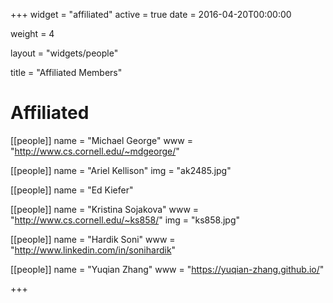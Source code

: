 +++
widget = "affiliated"
active = true
date = 2016-04-20T00:00:00

weight = 4

layout = "widgets/people"

title = "Affiliated Members"

# Affiliated
[[people]]
  name = "Michael George"
  www = "http://www.cs.cornell.edu/~mdgeorge/"

[[people]]
  name = "Ariel Kellison"
  img = "ak2485.jpg"

[[people]]
  name = "Ed Kiefer"

[[people]]
  name = "Kristina Sojakova"
  www = "http://www.cs.cornell.edu/~ks858/"
  img = "ks858.jpg"

[[people]]
  name = "Hardik Soni"
  www = "http://www.linkedin.com/in/sonihardik"

[[people]]
  name = "Yuqian Zhang"
  www = "https://yuqian-zhang.github.io/"

+++
